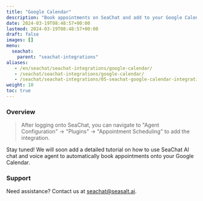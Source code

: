 ```yaml
---
title: "Google Calendar"
description: "Book appointments on SeaChat and add to your Google Calendar"
date: 2024-03-19T08:48:57+00:00
lastmod: 2024-03-19T08:48:57+00:00
draft: false
images: []
menu:
  seachat:
    parent: "seachat-integrations"
aliases:
   - /en/seachat/seachat-integrations/google-calendar/
   - /seachat/seachat-integrations/google-calendar/
   - /seachat/seachat-integrations/05-seachat-google-calendar-integration/
weight: 10
toc: true
---
```


### Overview
> After logging onto SeaChat, you can navigate to "Agent Configuration" -> "Plugins" -> "Appointment Scheduling" to add the integration.

Stay tuned! We will soon add a detailed tutorial on how to use SeaChat AI chat and voice agent to automatically book appointments onto your Google Calendar.

### Support
Need assistance? Contact us at [seachat@seasalt.ai](mailto:seachat@seasalt.ai).

 
 